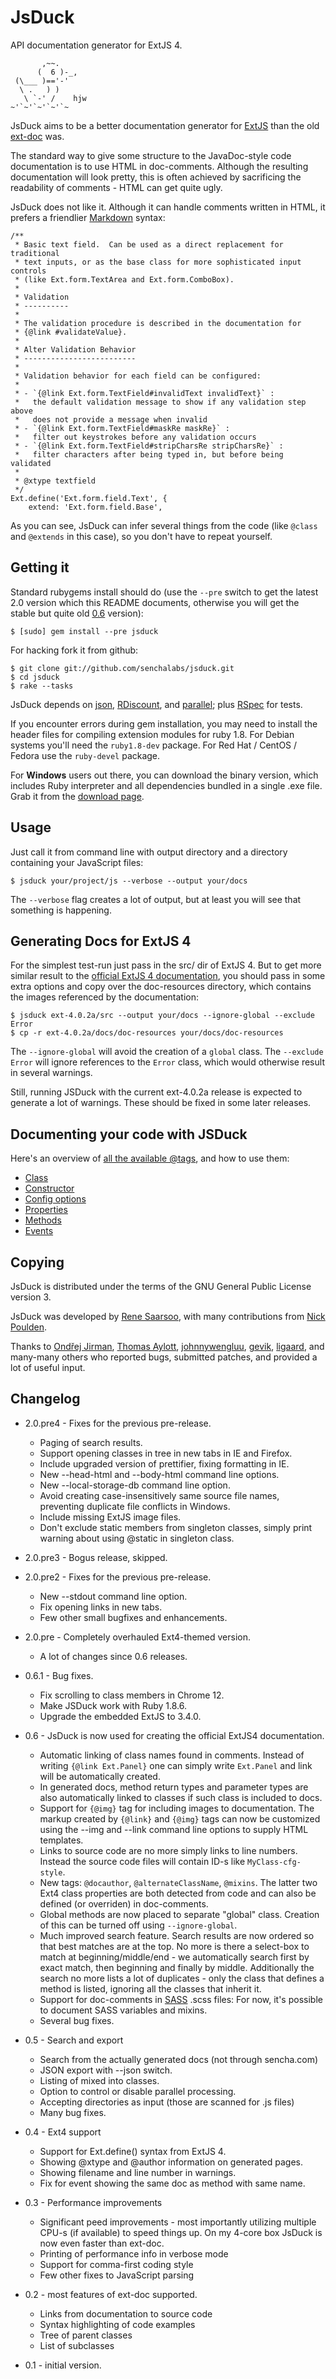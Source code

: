 JsDuck
======

API documentation generator for ExtJS 4.

           ,~~.
          (  6 )-_,
     (\___ )=='-'
      \ .   ) )
       \ `-' /    hjw
    ~'`~'`~'`~'`~

JsDuck aims to be a better documentation generator for [ExtJS][] than
the old [ext-doc][] was.

The standard way to give some structure to the JavaDoc-style code
documentation is to use HTML in doc-comments.  Although the resulting
documentation will look pretty, this is often achieved by sacrificing
the readability of comments - HTML can get quite ugly.

JsDuck does not like it.  Although it can handle comments written in
HTML, it prefers a friendlier [Markdown][] syntax:

    /**
     * Basic text field.  Can be used as a direct replacement for traditional
     * text inputs, or as the base class for more sophisticated input controls
     * (like Ext.form.TextArea and Ext.form.ComboBox).
     *
     * Validation
     * ----------
     *
     * The validation procedure is described in the documentation for
     * {@link #validateValue}.
     *
     * Alter Validation Behavior
     * -------------------------
     *
     * Validation behavior for each field can be configured:
     *
     * - `{@link Ext.form.TextField#invalidText invalidText}` :
     *   the default validation message to show if any validation step above
     *   does not provide a message when invalid
     * - `{@link Ext.form.TextField#maskRe maskRe}` :
     *   filter out keystrokes before any validation occurs
     * - `{@link Ext.form.TextField#stripCharsRe stripCharsRe}` :
     *   filter characters after being typed in, but before being validated
     *
     * @xtype textfield
     */
    Ext.define('Ext.form.field.Text', {
        extend: 'Ext.form.field.Base',

As you can see, JsDuck can infer several things from the code (like
`@class` and `@extends` in this case), so you don't have to repeat
yourself.

[ExtJS]: http://www.sencha.com/products/js/
[ext-doc]: http://ext-doc.org/
[Markdown]: http://daringfireball.net/projects/markdown/


Getting it
----------

Standard rubygems install should do (use the `--pre` switch to get the
latest 2.0 version which this README documents, otherwise you will get
the stable but quite old [0.6][v0.6] version):

    $ [sudo] gem install --pre jsduck

For hacking fork it from github:

    $ git clone git://github.com/senchalabs/jsduck.git
    $ cd jsduck
    $ rake --tasks

JsDuck depends on [json][], [RDiscount][], and [parallel][]; plus
[RSpec][] for tests.

If you encounter errors during gem installation, you may need to
install the header files for compiling extension modules for ruby 1.8.
For Debian systems you'll need the `ruby1.8-dev` package.  For Red Hat
/ CentOS / Fedora use the `ruby-devel` package.

For **Windows** users out there, you can download the binary version,
which includes Ruby interpreter and all dependencies bundled in a
single .exe file.  Grab it from the [download page][].

[v0.6]: https://github.com/senchalabs/jsduck/tree/v0.6
[json]: http://flori.github.com/json/
[RDiscount]: https://github.com/rtomayko/rdiscount
[parallel]: https://github.com/grosser/parallel
[RSpec]: http://rspec.info/
[download page]: https://github.com/senchalabs/jsduck/downloads


Usage
-----

Just call it from command line with output directory and a directory
containing your JavaScript files:

    $ jsduck your/project/js --verbose --output your/docs

The `--verbose` flag creates a lot of output, but at least you will
see that something is happening.


## Generating Docs for ExtJS 4

For the simplest test-run just pass in the src/ dir of ExtJS 4.  But
to get more similar result to the [official ExtJS 4
documentation][official], you should pass in some extra options and
copy over the doc-resources directory, which contains the images
referenced by the documentation:

    $ jsduck ext-4.0.2a/src --output your/docs --ignore-global --exclude Error
    $ cp -r ext-4.0.2a/docs/doc-resources your/docs/doc-resources

The `--ignore-global` will avoid the creation of a `global` class.
The `--exclude Error` will ignore references to the `Error` class,
which would otherwise result in several warnings.

Still, running JSDuck with the current ext-4.0.2a release is expected
to generate a lot of warnings.  These should be fixed in some later
releases.

[official]: http://docs.sencha.com/ext-js/4-0/


Documenting your code with JSDuck
---------------------------------

Here's an overview of [all the available @tags][tags], and how to use
them:

* [Class](https://github.com/senchalabs/jsduck/wiki/Class)
* [Constructor](https://github.com/senchalabs/jsduck/wiki/Constructor)
* [Config options](https://github.com/senchalabs/jsduck/wiki/Cfg)
* [Properties](https://github.com/senchalabs/jsduck/wiki/Property)
* [Methods](https://github.com/senchalabs/jsduck/wiki/Method)
* [Events](https://github.com/senchalabs/jsduck/wiki/Event)

[tags]: https://github.com/senchalabs/jsduck/wiki/List-of-supported-@tags


Copying
-------

JsDuck is distributed under the terms of the GNU General Public
License version 3.

JsDuck was developed by [Rene Saarsoo](http://triin.net),
with many contributions from [Nick Poulden](https://github.com/nick).

Thanks to [Ondřej Jirman](https://github.com/megous),
[Thomas Aylott](https://github.com/subtleGradient),
[johnnywengluu](https://github.com/johnnywengluu),
[gevik](https://github.com/gevik),
[ligaard](https://github.com/ligaard), and many-many others who
reported bugs, submitted patches, and provided a lot of useful input.


Changelog
---------

* 2.0.pre4 - Fixes for the previous pre-release.
  * Paging of search results.
  * Support opening classes in tree in new tabs in IE and Firefox.
  * Include upgraded version of prettifier, fixing formatting in IE.
  * New --head-html and --body-html command line options.
  * New --local-storage-db command line option.
  * Avoid creating case-insensitively same source file names,
    preventing duplicate file conflicts in Windows.
  * Include missing ExtJS image files.
  * Don't exclude static members from singleton classes, simply print
    warning about using @static in singleton class.

* 2.0.pre3 - Bogus release, skipped.

* 2.0.pre2 - Fixes for the previous pre-release.
  * New --stdout command line option.
  * Fix opening links in new tabs.
  * Few other small bugfixes and enhancements.

* 2.0.pre - Completely overhauled Ext4-themed version.
  * A lot of changes since 0.6 releases.

* 0.6.1 - Bug fixes.
  * Fix scrolling to class members in Chrome 12.
  * Make JSDuck work with Ruby 1.8.6.
  * Upgrade the embedded ExtJS to 3.4.0.

* 0.6 - JsDuck is now used for creating the official ExtJS4 documentation.
  * Automatic linking of class names found in comments.  Instead of writing
    `{@link Ext.Panel}` one can simply write `Ext.Panel` and link will be
    automatically created.
  * In generated docs, method return types and parameter types are also
    automatically linked to classes if such class is included to docs.
  * Support for `{@img}` tag for including images to documentation.
    The markup created by `{@link}` and `{@img}` tags can now be customized using
    the --img and --link command line options to supply HTML templates.
  * Links to source code are no more simply links to line numbers.
    Instead the source code files will contain ID-s like `MyClass-cfg-style`.
  * New tags: `@docauthor`, `@alternateClassName`, `@mixins`.
    The latter two Ext4 class properties are both detected from code and
    can also be defined (or overriden) in doc-comments.
  * Global methods are now placed to separate "global" class.
    Creation of this can be turned off using `--ignore-global`.
  * Much improved search feature.
    Search results are now ordered so that best matches are at the top.
    No more is there a select-box to match at beginning/middle/end -
    we automatically search first by exact match, then beginning and
    finally by middle.  Additionally the search no more lists a lot of
    duplicates - only the class that defines a method is listed, ignoring
    all the classes that inherit it.
  * Support for doc-comments in [SASS](http://sass-lang.com/) .scss files:
    For now, it's possible to document SASS variables and mixins.
  * Several bug fixes.

* 0.5 - Search and export
  * Search from the actually generated docs (not through sencha.com)
  * JSON export with --json switch.
  * Listing of mixed into classes.
  * Option to control or disable parallel processing.
  * Accepting directories as input (those are scanned for .js files)
  * Many bug fixes.

* 0.4 - Ext4 support
  * Support for Ext.define() syntax from ExtJS 4.
  * Showing @xtype and @author information on generated pages.
  * Showing filename and line number in warnings.
  * Fix for event showing the same doc as method with same name.

* 0.3 - Performance improvements
  * Significant peed improvements - most importantly utilizing
    multiple CPU-s (if available) to speed things up.  On my 4-core
    box JsDuck is now even faster than ext-doc.
  * Printing of performance info in verbose mode
  * Support for comma-first coding style
  * Few other fixes to JavaScript parsing

* 0.2 - most features of ext-doc supported.
  * Links from documentation to source code
  * Syntax highlighting of code examples
  * Tree of parent classes
  * List of subclasses

* 0.1 - initial version.
